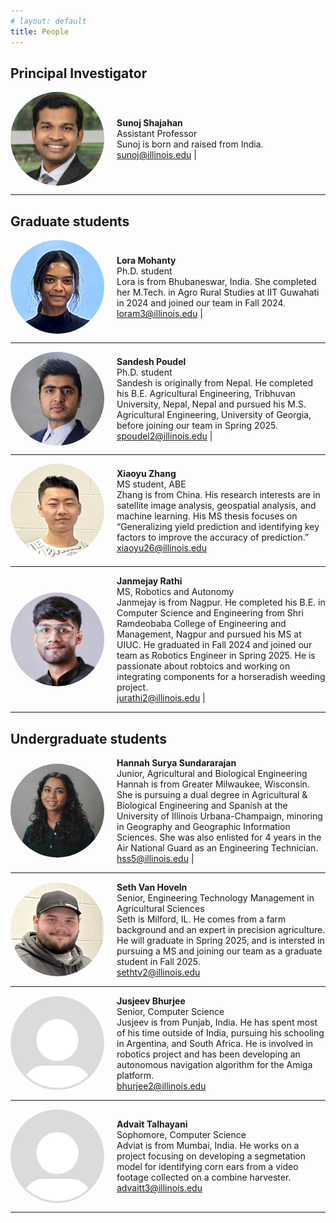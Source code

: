 ```yaml
---
# layout: default
title: People
---
```


<!-- # Our team -->

## Principal Investigator

<div style="display: flex; align-items: center;">
    <img src="images/Sunoj_2024_headshot.jpg" alt="Sunoj Shajahan" style="width: 150px; height: 150px; border-radius: 50%; margin-right: 20px;">
    <div>
        <strong>Sunoj Shajahan </strong><br>
        Assistant Professor  <br>
        Sunoj is born and raised from India.  <br>
        <a href="mailto:sunoj@illinois.edu">sunoj@illinois.edu</a> | <a href="https://www.linkedin.com/in/sunoj-shajahan-ph-d-23606190/" style="margin-left: 10px;"><i class="fab fa-linkedin"></i></a>  
    </div>
</div>

---

## Graduate students
<!-- Lora -->

<div style="display: flex; align-items: center;">
    <img src="images/Lora_headshot.jpg" alt="Lora Mohanty" style="width: 150px; height: 150px; border-radius: 50%; margin-right: 20px;">
    <div>
        <strong>Lora Mohanty </strong><br>
        Ph.D. student  <br>
        Lora is from Bhubaneswar, India. She completed her M.Tech. in Agro Rural Studies at IIT Guwahati in 2024 and joined our team in Fall 2024. <br>
        <a href="mailto:loram3@illinois.edu">loram3@illinois.edu</a> | <a href="https://www.linkedin.com/in/lora-mohanty-aa4301249/" style="margin-left: 10px;"><i class="fab fa-linkedin"></i></a>  
    </div>
</div>

---
<!-- Sandesh -->

<div style="display: flex; align-items: center;">
    <img src="images/Sandesh_headshot.jpg" alt="Sandesh Poudel" style="width: 150px; height: 150px; border-radius: 50%; margin-right: 20px;">
    <div>
        <strong>Sandesh Poudel </strong><br>
        Ph.D. student  <br>
        Sandesh is originally from Nepal. He completed his B.E. Agricultural Engineering, Tribhuvan University, Nepal, Nepal and pursued his M.S. Agricultural Engineering, University of Georgia, before joining our team in Spring 2025. <br>
        <a href="mailto:spoudel2@illinois.edu">spoudel2@illinois.edu</a> | <a href="https://www.linkedin.com/in/sandesh-poudel-733b59110/" style="margin-left: 10px;"><i class="fab fa-linkedin"></i></a> 
    </div>
</div>

---

<!-- Zhang -->

<div style="display: flex; align-items: center;">
    <img src="images/Zhang_headshot.jpg" alt="Xiaoyu Zhang" style="width: 150px; height: 150px; border-radius: 50%; margin-right: 20px;">
    <div>
        <strong>Xiaoyu Zhang </strong><br>
        MS student, ABE  <br>
        Zhang is from China. His research interests are in satellite image analysis, geospatial analysis, and machine learning. His MS thesis focuses on “Generalizing yield prediction and identifying key factors to improve the accuracy of prediction.”  <br>
        <a href="mailto:xiaoyu26@illinois.edu">xiaoyu26@illinois.edu</a>
    </div>
</div>

---

<!-- Janmejay -->

<div style="display: flex; align-items: center;">
    <img src="images/Janmejay_headshot.jpg" alt="Xiaoyu Zhang" style="width: 150px; height: 150px; border-radius: 50%; margin-right: 20px;">
    <div>
        <strong>Janmejay Rathi </strong><br>
        MS, Robotics and Autonomy  <br>
        Janmejay is from Nagpur. He completed his B.E. in Computer Science and Engineering from Shri Ramdeobaba College of Engineering and Management, Nagpur and pursued his MS at UIUC. He graduated in Fall 2024 and joined our team as Robotics Engineer in Spring 2025. He is passionate about robtoics and working on integrating components for a horseradish weeding project. <br>
        <a href="mailto:email@example.com">jurathi2@illinois.edu</a> | <a href="https://www.linkedin.com/in/janmejayrathi/" style="margin-left: 10px;"><i class="fab fa-linkedin"></i></a> 
    </div>
</div>

---

## Undergraduate students

<!-- Hannah -->
<div style="display: flex; align-items: center;">
    <img src="images/Hannah_headshot.jpg" alt="Person 1" style="width: 150px; height: 150px; border-radius: 50%; margin-right: 20px;">
    <div>
        <strong>Hannah Surya Sundararajan </strong><br>
        Junior, Agricultural and Biological Engineering  <br>
        Hannah is from Greater Milwaukee, Wisconsin. She is pursuing a dual degree in Agricultural & Biological Engineering and Spanish at the University of Illinois Urbana-Champaign, minoring in Geography and Geographic Information Sciences. She was also enlisted for 4 years in the Air National Guard as an Engineering Technician.  <br>
        <a href="mailto:hss5@illinois.edu">hss5@illinois.edu</a> | <a href="https://www.linkedin.com/in/hannah-sundararajan/" style="margin-left: 10px;"><i class="fab fa-linkedin"></i></a>
    </div>
</div>

---

<!-- Seth -->
<div style="display: flex; align-items: center;">
    <img src="images/Seth_headshot.jpg" alt="Person 1" style="width: 150px; height: 150px; border-radius: 50%; margin-right: 20px;">
    <div>
        <strong>Seth Van Hoveln </strong><br>
        Senior, Engineering Technology Management in Agricultural Sciences  <br>
        Seth is Milford, IL. He comes from a farm background and an expert in precision agriculture. He will graduate in Spring 2025, and is intersted in pursuing a MS and joining our team as a graduate student in Fall 2025. <br>
        <a href="mailto:sethtv2@illinois.edu">sethtv2@illinois.edu</a>        
    </div>
</div>

---

<!-- Jusjeev -->
<div style="display: flex; align-items: center;">
    <img src="images/profile_photo_template.jpg" alt="Person 1" style="width: 150px; height: 150px; border-radius: 50%; margin-right: 20px;">
    <div>
        <strong>Jusjeev Bhurjee </strong><br>
        Senior, Computer Science  <br>
        Jusjeev is from Punjab, India. He has spent most of his time outside of India, pursuing his schooling in Argentina, and South Africa. He is involved in robotics project and has been developing an autonomous navigation algorithm for the Amiga platform. <br>
        <a href="mailto:bhurjee2@illinois.edu">bhurjee2@illinois.edu</a>        
    </div>
</div>

---


<!-- Advait -->
<div style="display: flex; align-items: center;">
    <img src="images/profile_photo_template.jpg" alt="Person 1" style="width: 150px; height: 150px; border-radius: 50%; margin-right: 20px;">
    <div>
        <strong>Advait Talhayani </strong><br>
        Sophomore, Computer Science  <br>
        Adviat is from Mumbai, India. He works on a project focusing on developing a segmetation model for identifying corn ears from a video footage collected on a combine harvester. <br>
        <a href="mailto:advaitt3@illinois.edu">advaitt3@illinois.edu</a>        
    </div>
</div>

---